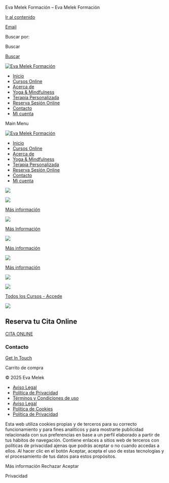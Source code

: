 Eva Melek Formación – Eva Melek Formación




























































 


[Ir al contenido](#content "Ir al contenido")

[Email](mailto:)

Buscar por:


Buscar

[Buscar](#)

[![Eva Melek Formación](https://evamelek.com/wp-content/uploads/2025/03/Copia-de-Logo-Eva-Melek-500-x-500-px-204x204.png)](https://evamelek.com/)

* [Inicio](https://evamelek.com/)
* [Cursos Online](https://evamelek.com/cursos-online-2/)
* [Acerca de](https://evamelek.com/sobre-mi/)
* [Yoga & Mindfulness](https://evamelek.com/mindfulness/)
* [Terapia Personalizada](https://evamelek.com/terapia-personalizada/)
* [Reserva Sesión Online](https://evamelek.com/pide-tu-cita/)
* [Contacto](https://evamelek.com/contacto/)
* [Mi cuenta](https://evamelek.com/escritorio/)

Main Menu

[![Eva Melek Formación](https://evamelek.com/wp-content/uploads/2025/03/Copia-de-Logo-Eva-Melek-500-x-500-px-204x204.png)](https://evamelek.com/)

* [Inicio](https://evamelek.com/)
* [Cursos Online](https://evamelek.com/cursos-online-2/)
* [Acerca de](https://evamelek.com/sobre-mi/)
* [Yoga & Mindfulness](https://evamelek.com/mindfulness/)
* [Terapia Personalizada](https://evamelek.com/terapia-personalizada/)
* [Reserva Sesión Online](https://evamelek.com/pide-tu-cita/)
* [Contacto](https://evamelek.com/contacto/)
* [Mi cuenta](https://evamelek.com/escritorio/)

![](https://evamelek.com/wp-content/uploads/2025/04/Home-34-1024x576.jpg)

![](https://evamelek.com/wp-content/uploads/2025/04/Work-12-1024x576.jpg)

[Más información](https://evamelek.com/mindfulness/)

![](https://evamelek.com/wp-content/uploads/2025/04/Work-13-1024x576.jpg)

[Más Información](https://evamelek.com/terapia-personalizada/)

![](https://evamelek.com/wp-content/uploads/2025/04/Work-14-1024x576.jpg)

[Más información](https://evamelek.com/constelaciones-familiares/)

![](https://evamelek.com/wp-content/uploads/2025/04/Work-15-1024x576.jpg)

[Más información](https://evamelek.com/manifiesta-tus-suenos/)

![](https://evamelek.com/wp-content/uploads/2025/04/Web-INICIO-5-1024x576.jpg)

![](https://evamelek.com/wp-content/uploads/2025/04/Web-INICIO-6-1024x576.jpg)

[Todos los Cursos - Accede](https://evamelek.com/cursos-online-2/)

![](https://evamelek.com/wp-content/uploads/2025/04/Contact-3-1024x576.jpg)

Reserva tu Cita Online
----------------------

[CITA ONLINE](https://evamelek.com/pide-tu-cita/)

### **Contacto**

[Get In Touch](https://evamelek.com/contacto/)

Carrito de compra

© 2025 Eva Melek



* [Aviso Legal](https://evamelek.com/aviso-legal/)
* [Política de Privacidad](https://evamelek.com/politica-de-privacidad/)
* [Términos y Condiciones de uso](https://evamelek.com/terminos-y-condiciones-de-uso/)
* [Aviso Legal](https://evamelek.com/aviso-legal/)
* [Política de Cookies](https://evamelek.com/politica-de-cookies/)
* [Política de Privacidad](https://evamelek.com/politica-de-privacidad/)

Esta web utiliza cookies propias y de terceros para su correcto funcionamiento y para fines analíticos y para mostrarte publicidad relacionada con sus preferencias en base a un perfil elaborado a partir de tus hábitos de navegación. Contiene enlaces a sitios web de terceros con políticas de privacidad ajenas que podrás aceptar o no cuando accedas a ellos. Al hacer clic en el botón Aceptar, acepta el uso de estas tecnologías y el procesamiento de tus datos para estos propósitos.

Más información
Rechazar
Aceptar

Privacidad

 